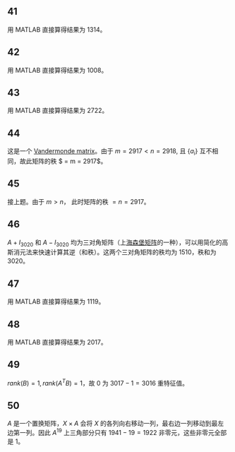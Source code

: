 ## 41

用 MATLAB 直接算得结果为 1314。

## 42

用 MATLAB 直接算得结果为 1008。

## 43

用 MATLAB 直接算得结果为 2722。

## 44

这是一个 [Vandermonde matrix](https://en.wikipedia.org/wiki/Vandermonde_matrix)。由于 $m = 2917 < n = 2918$, 且 $\{a_i\}$ 互不相同，故此矩阵的秩 $ = m = 2917$。

## 45

接上题。由于 $m > n$， 此时矩阵的秩 $= n = 2917$。

## 46

$A + I_{3020}$ 和 $A - I_{3020}$ 均为三对角矩阵（上[海森堡矩阵](https://en.wikipedia.org/wiki/Hessenberg_matrix)的一种），可以用简化的高斯消元法来快速计算其逆（和秩）。这两个三对角矩阵的秩均为 1510，秩和为 3020。

## 47

用 MATLAB 直接算得结果为 1119。

## 48

用 MATLAB 直接算得结果为 2017。

## 49

$rank(B) = 1, rank(A^TB) = 1$，故 0 为 $3017-1=3016$ 重特征值。


## 50

$A$ 是一个置换矩阵，$X \times A$ 会将 $X$ 的各列向右移动一列，最右边一列移动到最左边第一列。因此 $A^{19}$ 上三角部分只有 $1941 - 19 = 1922$ 非零元，这些非零元全部是 1。